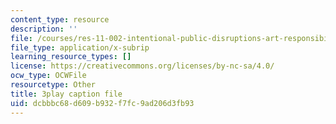 ```yaml
---
content_type: resource
description: ''
file: /courses/res-11-002-intentional-public-disruptions-art-responsibility-and-pedagogy-fall-2017/dcbbbc68d609b932f7fc9ad206d3fb93_3093728.srt
file_type: application/x-subrip
learning_resource_types: []
license: https://creativecommons.org/licenses/by-nc-sa/4.0/
ocw_type: OCWFile
resourcetype: Other
title: 3play caption file
uid: dcbbbc68-d609-b932-f7fc-9ad206d3fb93
---
```

